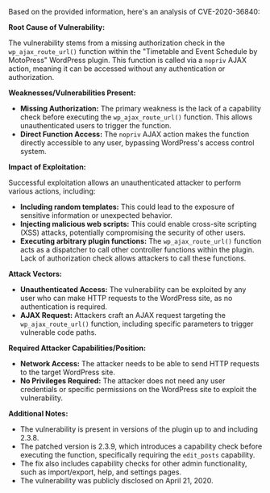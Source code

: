 Based on the provided information, here's an analysis of CVE-2020-36840:

**Root Cause of Vulnerability:**

The vulnerability stems from a missing authorization check in the `wp_ajax_route_url()` function within the "Timetable and Event Schedule by MotoPress" WordPress plugin. This function is called via a `nopriv` AJAX action, meaning it can be accessed without any authentication or authorization.

**Weaknesses/Vulnerabilities Present:**

*   **Missing Authorization:** The primary weakness is the lack of a capability check before executing the `wp_ajax_route_url()` function. This allows unauthenticated users to trigger the function.
*   **Direct Function Access:** The `nopriv` AJAX action makes the function directly accessible to any user, bypassing WordPress's access control system.

**Impact of Exploitation:**

Successful exploitation allows an unauthenticated attacker to perform various actions, including:

*   **Including random templates:** This could lead to the exposure of sensitive information or unexpected behavior.
*   **Injecting malicious web scripts:** This could enable cross-site scripting (XSS) attacks, potentially compromising the security of other users.
*   **Executing arbitrary plugin functions:** The `wp_ajax_route_url()` function acts as a dispatcher to call other controller functions within the plugin. Lack of authorization check allows attackers to call these functions.

**Attack Vectors:**

*   **Unauthenticated Access:** The vulnerability can be exploited by any user who can make HTTP requests to the WordPress site, as no authentication is required.
*   **AJAX Request:** Attackers craft an AJAX request targeting the `wp_ajax_route_url()` function, including specific parameters to trigger vulnerable code paths.

**Required Attacker Capabilities/Position:**

*   **Network Access:** The attacker needs to be able to send HTTP requests to the target WordPress site.
*   **No Privileges Required:** The attacker does not need any user credentials or specific permissions on the WordPress site to exploit the vulnerability.

**Additional Notes:**

*   The vulnerability is present in versions of the plugin up to and including 2.3.8.
*   The patched version is 2.3.9, which introduces a capability check before executing the function, specifically requiring the `edit_posts` capability.
*   The fix also includes capability checks for other admin functionality, such as import/export, help, and settings pages.
*   The vulnerability was publicly disclosed on April 21, 2020.
